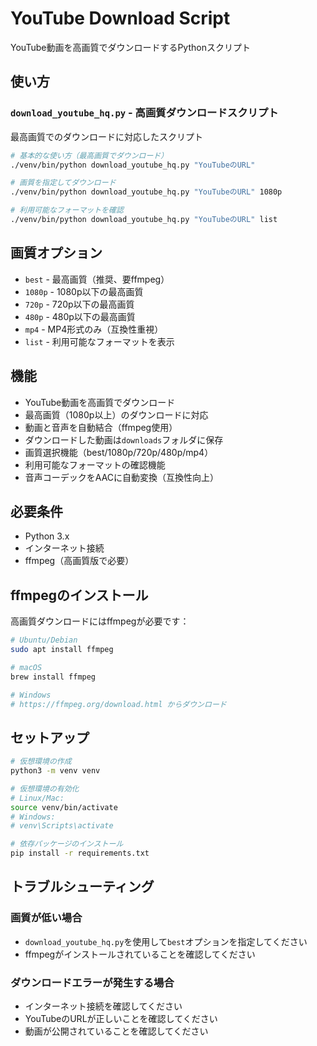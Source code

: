# YouTube Download Script

YouTube動画を高画質でダウンロードするPythonスクリプト

## 使い方

### `download_youtube_hq.py` - 高画質ダウンロードスクリプト
最高画質でのダウンロードに対応したスクリプト

```bash
# 基本的な使い方（最高画質でダウンロード）
./venv/bin/python download_youtube_hq.py "YouTubeのURL"

# 画質を指定してダウンロード
./venv/bin/python download_youtube_hq.py "YouTubeのURL" 1080p

# 利用可能なフォーマットを確認
./venv/bin/python download_youtube_hq.py "YouTubeのURL" list
```

## 画質オプション

- `best` - 最高画質（推奨、要ffmpeg）
- `1080p` - 1080p以下の最高画質
- `720p` - 720p以下の最高画質
- `480p` - 480p以下の最高画質
- `mp4` - MP4形式のみ（互換性重視）
- `list` - 利用可能なフォーマットを表示

## 機能

- YouTube動画を高画質でダウンロード
- 最高画質（1080p以上）のダウンロードに対応
- 動画と音声を自動結合（ffmpeg使用）
- ダウンロードした動画は`downloads`フォルダに保存
- 画質選択機能（best/1080p/720p/480p/mp4）
- 利用可能なフォーマットの確認機能
- 音声コーデックをAACに自動変換（互換性向上）

## 必要条件

- Python 3.x
- インターネット接続
- ffmpeg（高画質版で必要）

## ffmpegのインストール

高画質ダウンロードにはffmpegが必要です：

```bash
# Ubuntu/Debian
sudo apt install ffmpeg

# macOS
brew install ffmpeg

# Windows
# https://ffmpeg.org/download.html からダウンロード
```

## セットアップ

```bash
# 仮想環境の作成
python3 -m venv venv

# 仮想環境の有効化
# Linux/Mac:
source venv/bin/activate
# Windows:
# venv\Scripts\activate

# 依存パッケージのインストール
pip install -r requirements.txt
```

## トラブルシューティング

### 画質が低い場合
- `download_youtube_hq.py`を使用して`best`オプションを指定してください
- ffmpegがインストールされていることを確認してください

### ダウンロードエラーが発生する場合
- インターネット接続を確認してください
- YouTubeのURLが正しいことを確認してください
- 動画が公開されていることを確認してください